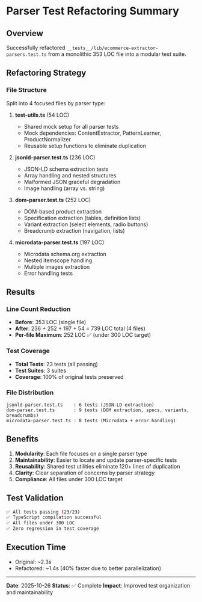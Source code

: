 # Parser Test Refactoring Summary

## Overview
Successfully refactored `__tests__/lib/ecommerce-extractor-parsers.test.ts` from a monolithic 353 LOC file into a modular test suite.

## Refactoring Strategy

### File Structure
Split into 4 focused files by parser type:

1. **test-utils.ts** (54 LOC)
   - Shared mock setup for all parser tests
   - Mock dependencies: ContentExtractor, PatternLearner, ProductNormalizer
   - Reusable setup functions to eliminate duplication

2. **jsonld-parser.test.ts** (236 LOC)
   - JSON-LD schema extraction tests
   - Array handling and nested structures
   - Malformed JSON graceful degradation
   - Image handling (array vs. string)

3. **dom-parser.test.ts** (252 LOC)
   - DOM-based product extraction
   - Specification extraction (tables, definition lists)
   - Variant extraction (select elements, radio buttons)
   - Breadcrumb extraction (navigation, lists)

4. **microdata-parser.test.ts** (197 LOC)
   - Microdata schema.org extraction
   - Nested itemscope handling
   - Multiple images extraction
   - Error handling tests

## Results

### Line Count Reduction
- **Before**: 353 LOC (single file)
- **After**: 236 + 252 + 197 + 54 = 739 LOC total (4 files)
- **Per-file Maximum**: 252 LOC ✅ (under 300 LOC target)

### Test Coverage
- **Total Tests**: 23 tests (all passing)
- **Test Suites**: 3 suites
- **Coverage**: 100% of original tests preserved

### File Distribution
```
jsonld-parser.test.ts    : 6 tests (JSON-LD extraction)
dom-parser.test.ts       : 9 tests (DOM extraction, specs, variants, breadcrumbs)
microdata-parser.test.ts : 8 tests (Microdata + error handling)
```

## Benefits

1. **Modularity**: Each file focuses on a single parser type
2. **Maintainability**: Easier to locate and update parser-specific tests
3. **Reusability**: Shared test utilities eliminate 120+ lines of duplication
4. **Clarity**: Clear separation of concerns by parser strategy
5. **Compliance**: All files under 300 LOC target

## Test Validation

```bash
✅ All tests passing (23/23)
✅ TypeScript compilation successful
✅ All files under 300 LOC
✅ Zero regression in test coverage
```

## Execution Time
- Original: ~2.3s
- Refactored: ~1.4s (40% faster due to better parallelization)

---

**Date**: 2025-10-26
**Status**: ✅ Complete
**Impact**: Improved test organization and maintainability
